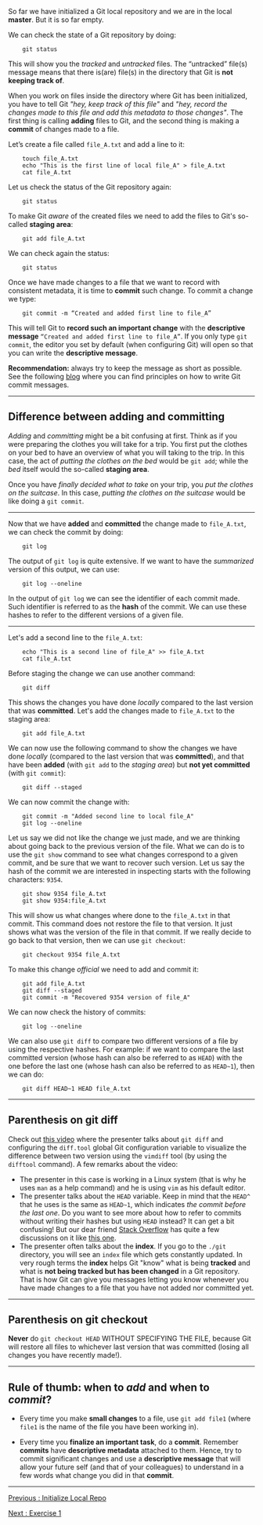 So far we have initialized a Git local repository and we are in the local **master**. But it is so far empty.

We can check the state of a Git repository by doing:

```
    git status
```

This will show you the *tracked* and *untracked* files. The “untracked” file(s) message means that there is(are) file(s) in the directory that Git is **not keeping track of**. 

When you work on files inside the directory where Git has been initialized, you have to tell Git *"hey, keep track of this file"* and *"hey, record the changes made to this file and add this metadata to those changes"*. The first thing is calling **adding** files to Git, and the second thing is making a **commit** of changes made to a file. 
 
Let’s create a file called `file_A.txt` and add a line to it:

```
    touch file_A.txt
    echo "This is the first line of local file_A" > file_A.txt
    cat file_A.txt
```

Let us check the status of the Git repository again:

```
    git status
```

To make Git *aware* of the created files we need to add the files to Git's so-called **staging area**:

```
    git add file_A.txt 
```

We can check again the status:

```
    git status
``` 

Once we have made changes to a file that we want to record with consistent metadata, it is time to **commit** such change. To commit a change we type: 

```
    git commit -m “Created and added first line to file_A” 
```  

This will tell Git to **record such an important change** with the **descriptive message** `“Created and added first line to file_A”`. If you only type `git commit`, the editor you set by default (when configuring Git) will open so that you can write the **descriptive message**. 

**Recommendation:** always try to keep the message as short as possible. See the following [blog](https://chris.beams.io/posts/git-commit/) where you can find principles on how to write Git commit messages.

_____________________________________________

## Difference between adding and committing

*Adding* and *committing* might be a bit confusing at first. Think as if you were preparing the clothes you will take for a trip. You first put the clothes on your bed to have an overview of what you will taking to the trip. In this case, the act of *putting the clothes on the bed* would be `git add`; while the *bed* itself would the so-called **staging area**. 

Once you have *finally decided what to take* on your trip, you *put the clothes on the suitcase*. In this case, *putting the clothes on the suitcase* would be like doing a `git commit`.
_____________________________________________

Now that we have **added** and **committed** the change made to `file_A.txt`, we can check the commit by doing:

```
    git log
```

The output of `git log` is quite extensive. If we want to have the *summarized* version of this output, we can use:

```
    git log --oneline
```

In the output of `git log` we can see the identifier of each commit made. Such identifier is referred to as the **hash** of the commit. We can use these hashes to refer to the different versions of a given file.

_____________________________________________

Let's add a second line to the `file_A.txt`:

```
    echo "This is a second line of file_A" >> file_A.txt
    cat file_A.txt
```

Before staging the change we can use another command:

```
    git diff
```

This shows the changes you have done *locally* compared to the last version that was **committed**. Let's add the changes made to `file_A.txt` to the staging area:

```
    git add file_A.txt
```

We can now use the following command to show the changes we have done *locally* (compared to the last version that was **committed**), and that have been **added** (with `git add` to the *staging area*) but **not yet committed** (with `git commit`):

```
    git diff --staged
```

We can now commit the change with:

```
    git commit -m "Added second line to local file_A"
    git log --oneline
```

Let us say we did not like the change we just made, and we are thinking about going back to the previous version of the file. What we can do is to use the `git show` command to see what changes correspond to a given commit, and be sure that we want to recover such version. Let us say the hash of the commit we are interested in inspecting starts with the following characters: `9354`. 

``` 
    git show 9354 file_A.txt
    git show 9354:file_A.txt
``` 

This will show us what changes where done to the `file_A.txt` in that commit. This command does not restore the file to that version. It just shows what was the version of the file in that commit. If we really decide to go back to that version, then we can use `git checkout`:

```
    git checkout 9354 file_A.txt
```

To make this change *official* we need to add and commit it:

```
    git add file_A.txt
    git diff --staged
    git commit -m "Recovered 9354 version of file_A"
```

We can now check the history of commits:

```
    git log --oneline
```

We can also use `git diff` to compare two different versions of a file by using the respective hashes. For example: if we want to compare the last committed version (whose hash can also be referred to as `HEAD`) with the one before the last one (whose hash can also be referred to as `HEAD~1`), then we can do:

```
    git diff HEAD~1 HEAD file_A.txt
```

_____________________________________________

## Parenthesis on **git diff**

Check out [this video](https://youtu.be/Wk-IK2uJt28) where the presenter talks about `git diff` and configuring the `diff.tool` global Git configuration variable to visualize the difference between two version using the `vimdiff` tool (by using the `difftool` command). A few remarks about the video:

- The presenter in this case is working in a Linux system (that is why he uses `man` as a help command) and he is using `vim` as his default editor.  
- The presenter talks about the `HEAD` variable. Keep in mind that the `HEAD^` that he uses is the same as `HEAD~1`, which indicates *the commit before the last one*. Do you want to see more about how to refer to commits without writing their hashes but using `HEAD` instead? It can get a bit confusing! But our dear friend [Stack Overflow](https://stackoverflow.com/) has quite a few discussions on it like [this one](https://stackoverflow.com/questions/2221658/whats-the-difference-between-head-and-head-in-git).  
- The presenter often talks about the **index**. If you go to the `./git` directory, you will see an `index` file which gets constantly updated. In very rough terms the **index** helps Git "know" what is being **tracked** and what is **not being tracked but has been changed** in a Git repository. That is how Git can give you messages letting you know whenever you have made changes to a file that you have not added nor committed yet.

___________________________________

## Parenthesis on **git checkout**

**Never** do `git checkout HEAD` WITHOUT SPECIFYING THE FILE, because Git will restore all files to whichever last version that was committed (losing all changes you have recently made!).

_________________________________

## Rule of thumb: when to *add* and when to *commit*?

- Every time you make **small changes** to a file, use `git add file1` (where `file1` is the name of the file you have been working in). 

- Every time you **finalize an important task**, do a **commit**. Remember **commits** have **descriptive metadata** attached to them. Hence, try to commit significant changes and use a **descriptive message** that will allow your future self (and that of your colleagues) to understand in a few words what change you did in that **commit**. 

_________________________________

[Previous  : Initialize Local Repo](03_Initialize_Local_Repo.md)  
 
[Next      : Exercise 1](05_Exercise_01.md)



